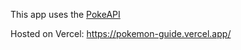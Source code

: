 This app uses the [PokeAPI](https://pokeapi.co/)

Hosted on Vercel: https://pokemon-guide.vercel.app/
